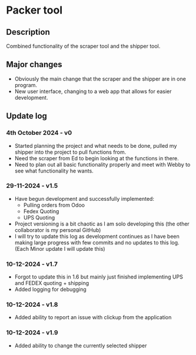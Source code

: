 # Packer tool
## Description
Combined functionality of the scraper tool and the shipper tool.

## Major changes
- Obviously the main change that the scraper and the shipper are in one program.
- New user interface, changing to a web app that allows for easier development.

## Update log
### 4th October 2024 - v0
- Started planning the project and what needs to be done, pulled my shipper into the project to pull functions from.
- Need the scraper from Ed to begin looking at the functions in there.
- Need to plan out all basic functionality properly and meet with Webby to see what functionality he wants.

### 29-11-2024 - v1.5
- Have begun development and successfully implemented:
  - Pulling orders from Odoo
  - Fedex Quoting
  - UPS Quoting
- Project versioning is a bit chaotic as I am solo developing this (the other collaborator is my personal GitHub)
- I will try to update this log as development continues as I have been making large progress with few commits and no updates to this log. (Each Minor update I will update this)

### 10-12-2024 - v1.7
- Forgot to update this in 1.6 but mainly just finished implementing UPS and FEDEX quoting + shipping
- Added logging for debugging

### 10-12-2024 - v1.8
- Added ability to report an issue with clickup from the application

### 10-12-2024 - v1.9
- Added ability to change the currently selected shipper
